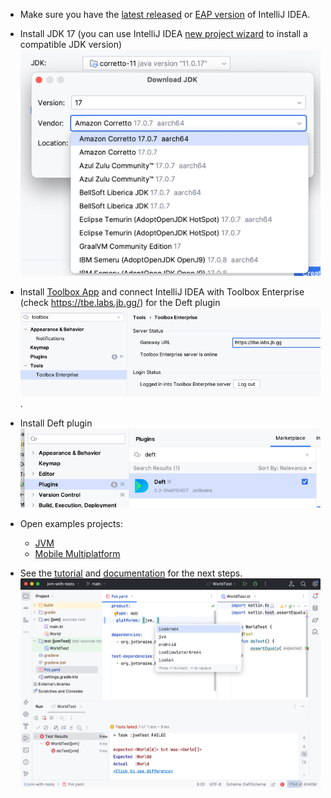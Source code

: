- Make sure you have the [latest released](https://www.jetbrains.com/idea/download/) or [EAP version](https://www.jetbrains.com/idea/nextversion/) of IntelliJ IDEA.
  

- Install JDK 17 (you can use IntelliJ IDEA [new project wizard](https://www.jetbrains.com/help/idea/new-project-wizard.html#new-project-no-frameworks) to install a compatible JDK version)
  ![img.png](images/jdk.png)
 

- Install [Toolbox App](https://www.jetbrains.com/lp/toolbox/) and connect IntelliJ IDEA with Toolbox Enterprise (check https://tbe.labs.jb.gg/) for the Deft plugin
  ![img.png](images/tbe.png).


- Install Deft plugin
  ![img.png](images/plugin.png)


- Open examples projects:
  - [JVM](../../examples/jvm-kotlin+java)
  - [Mobile Multiplatform](../../examples/kmp-mobile-modularized)


- See the [tutorial](Tutorial.md) and [documentation](Documentation.md) for the next steps.
![img.png](images/ide.png)



